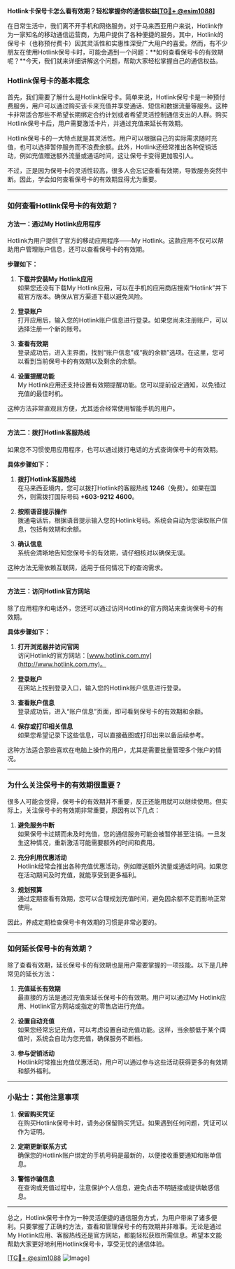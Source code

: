 **Hotlink卡保号卡怎么看有效期？轻松掌握你的通信权益[[TG💪+ @esim1088](https://t.me/s/esim1088)]**

在日常生活中，我们离不开手机和网络服务。对于马来西亚用户来说，Hotlink作为一家知名的移动通信运营商，为用户提供了各种便捷的服务。其中，Hotlink的保号卡（也称预付费卡）因其灵活性和实惠性深受广大用户的喜爱。然而，有不少朋友在使用Hotlink保号卡时，可能会遇到一个问题：**如何查看保号卡的有效期呢？**今天，我们就来详细讲解这个问题，帮助大家轻松掌握自己的通信权益。

### Hotlink保号卡的基本概念

首先，我们需要了解什么是Hotlink保号卡。简单来说，Hotlink保号卡是一种预付费服务，用户可以通过购买该卡来充值并享受通话、短信和数据流量等服务。这种卡非常适合那些不希望长期绑定合约计划或者希望灵活控制通信支出的人群。购买Hotlink保号卡后，用户需要激活卡片，并通过充值来延长有效期。

Hotlink保号卡的一大特点就是其灵活性。用户可以根据自己的实际需求随时充值，也可以选择暂停服务而不浪费余额。此外，Hotlink还经常推出各种促销活动，例如充值赠送额外流量或通话时间，这让保号卡变得更加吸引人。

不过，正是因为保号卡的灵活性较高，很多人会忘记查看有效期，导致服务突然中断。因此，学会如何查看保号卡的有效期显得尤为重要。

---

### 如何查看Hotlink保号卡的有效期？

#### 方法一：通过My Hotlink应用程序

Hotlink为用户提供了官方的移动应用程序——My Hotlink。这款应用不仅可以帮助用户管理账户信息，还可以查看保号卡的有效期。

**步骤如下：**

1. **下载并安装My Hotlink应用**  
   如果您还没有下载My Hotlink应用，可以在手机的应用商店搜索“Hotlink”并下载官方版本。确保从官方渠道下载以避免风险。

2. **登录账户**  
   打开应用后，输入您的Hotlink账户信息进行登录。如果您尚未注册账户，可以选择注册一个新的账号。

3. **查看有效期**  
   登录成功后，进入主界面，找到“账户信息”或“我的余额”选项。在这里，您可以看到当前保号卡的有效期以及剩余的余额。

4. **设置提醒功能**  
   My Hotlink应用还支持设置有效期提醒功能。您可以提前设定通知，以免错过充值的最佳时机。

这种方法非常直观且方便，尤其适合经常使用智能手机的用户。

---

#### 方法二：拨打Hotlink客服热线

如果您不习惯使用应用程序，也可以通过拨打电话的方式查询保号卡的有效期。

**具体步骤如下：**

1. **拨打Hotlink客服热线**  
   在马来西亚境内，您可以拨打Hotlink的客服热线 **1246**（免费）。如果在国外，则需拨打国际号码 **+603-9212 4600**。

2. **按照语音提示操作**  
   拨通电话后，根据语音提示输入您的Hotlink号码。系统会自动为您读取账户信息，包括有效期和余额。

3. **确认信息**  
   系统会清晰地告知您保号卡的有效期，请仔细核对以确保无误。

这种方法无需依赖互联网，适用于任何情况下的查询需求。

---

#### 方法三：访问Hotlink官方网站

除了应用程序和电话外，您还可以通过访问Hotlink的官方网站来查询保号卡的有效期。

**具体步骤如下：**

1. **打开浏览器并访问官网**  
   访问Hotlink的官方网站：[www.hotlink.com.my](http://www.hotlink.com.my)。

2. **登录账户**  
   在网站上找到登录入口，输入您的Hotlink账户信息进行登录。

3. **查看账户信息**  
   登录成功后，进入“账户信息”页面，即可看到保号卡的有效期和余额。

4. **保存或打印相关信息**  
   如果您希望记录下这些信息，可以直接截图或打印出来以备后续参考。

这种方法适合那些喜欢在电脑上操作的用户，尤其是需要批量管理多个账户的情况。

---

### 为什么关注保号卡的有效期很重要？

很多人可能会觉得，保号卡的有效期并不重要，反正还能用就可以继续使用。但实际上，关注保号卡的有效期非常重要，原因有以下几点：

1. **避免服务中断**  
   如果保号卡过期而未及时充值，您的通信服务可能会被暂停甚至注销。一旦发生这种情况，重新激活可能需要额外的时间和费用。

2. **充分利用优惠活动**  
   Hotlink经常会推出各种充值优惠活动，例如赠送额外流量或通话时间。如果您在活动期间及时充值，就能享受到更多福利。

3. **规划预算**  
   通过定期查看有效期，您可以合理规划充值时间，避免因余额不足而影响正常使用。

因此，养成定期检查保号卡有效期的习惯是非常必要的。

---

### 如何延长保号卡的有效期？

除了查看有效期，延长保号卡的有效期也是用户需要掌握的一项技能。以下是几种常见的延长方法：

1. **充值延长有效期**  
   最直接的方法是通过充值来延长保号卡的有效期。用户可以通过My Hotlink应用、Hotlink官方网站或指定的零售店进行充值。

2. **设置自动充值**  
   如果您经常忘记充值，可以考虑设置自动充值功能。这样，当余额低于某个阈值时，系统会自动为您充值，确保服务不断档。

3. **参与促销活动**  
   Hotlink时常推出充值优惠活动，用户可以通过参与这些活动获得更多的有效期和额外福利。

---

### 小贴士：其他注意事项

1. **保留购买凭证**  
   在购买Hotlink保号卡时，请务必保留购买凭证。如果遇到任何问题，凭证可以作为证明。

2. **定期更新联系方式**  
   确保您的Hotlink账户绑定的手机号码是最新的，以便接收重要通知和账单信息。

3. **警惕诈骗信息**  
   在查询或充值过程中，注意保护个人信息，避免点击不明链接或提供敏感信息。

---

总之，Hotlink保号卡作为一种灵活便捷的通信服务方式，为用户带来了诸多便利。只要掌握了正确的方法，查看和管理保号卡的有效期并非难事。无论是通过My Hotlink应用、客服热线还是官方网站，都能轻松获取所需信息。希望本文能帮助大家更好地利用Hotlink保号卡，享受无忧的通信体验。

[[TG💪+ @esim1088](https://t.me/s/esim1088) ![Image](https://i.postimg.cc/4NQfJmqS/Snipaste-2025-05-13-00-14-12.png)]